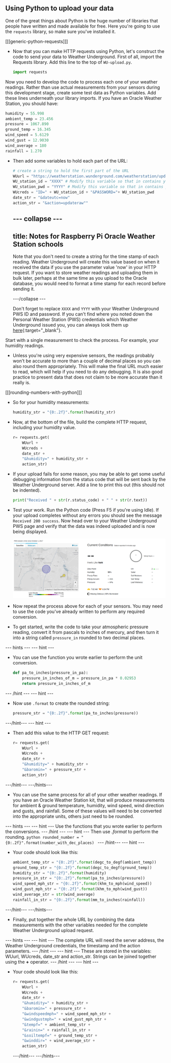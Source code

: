 ## Using Python to upload your data

One of the great things about Python is the huge number of libraries that people have written and made available for free. Here you're going to use the `requests` library, so make sure you've installed it.

[[[generic-python-requests]]]

- Now that you can make HTTP requests using Python, let's construct the code to send your data to Weather Underground. First of all, import the Requests library. Add this line to the top of `WU-upload.py`.

    ```python
    import requests
    ```

Now you need to develop the code to process each one of your weather readings. Rather than use actual measurements from your sensors during this development stage, create some test data as Python variables. Add these lines underneath your library imports. If you have an Oracle Weather Station, you should have:

   ```python
   humidity = 55.998
   ambient_temp = 23.456
   pressure = 1067.890
   ground_temp = 16.345
   wind_speed = 5.6129
   wind_gust = 12.9030
   wind_average = 180
   rainfall = 1.270
   ```


 - Then add some variables to hold each part of the URL:

    ```python
    # create a string to hold the first part of the URL
    WUurl = "https://weatherstation.wunderground.com/weatherstation/updateweatherstation.php?"
    WU_station_id = "XXXX" # Modify this variable so that in contains your PWS Id
    WU_station_pwd = "YYYY" # Modify this variable so that in contains your Password
    WUcreds = "ID=" + WU_station_id + "&PASSWORD="+ WU_station_pwd
    date_str = "&dateutc=now"
    action_str = "&action=updateraw""

    ```
    --- collapse ---
    ---
    title: Notes for Raspberry Pi Oracle Weather Station schools
    ---
    Note that you don't need to create a string for the time stamp of each reading. Weather Underground will create this value based on when it received the data if you use the parameter value 'now' in your HTTP request. If you want to store weather readings and uploading them in bulk later, perhaps at the same time as you upload to the Oracle database,  you would need to format a time stamp for each record before sending it.

    ---/collapse ---

    Don't forget to replace ```XXXX``` and ```YYYY``` with your Weather Underground PWS ID and password.  If you can't find where you noted down the Personal Weather Station (PWS) credentials which Weather Underground issued you, you can always look them up [here](https://www.wunderground.com/personal-weather-station/mypws){:target="_blank"}.

Start with a single measurement to check the process. For example, your humidity readings.

 - Unless you're using very expensive sensors, the readings probably won't be accurate to more than a couple of decimal places so you can also round them appropriately. This will make the final URL much easier to read, which will help if you need to do any debugging. It is also good practice to present data that does not claim to be more accurate than it really is.

[[[rounding-numbers-with-python]]]

- So for your humidity measurements:

    ```python
    humidity_str = "{0:.2f}".format(humidity_str)
    ```

 - Now, at the bottom of the file, build the complete HTTP request, including your humidity value.

    ```python
    r= requests.get(
        WUurl +
        WUcreds +
        date_str +
        "&humidity=" + humidity_str +
        action_str)
    ```

 - If your upload fails for some reason, you may be able to get some useful debugging information from the status code that will be sent back by the Weather Underground server. Add a line to print this out (this should not be indented).

    ```python
    print("Received " + str(r.status_code) + " " + str(r.text))
    ```

- Test your work. Run the Python code (Press F5 if you're using Idle). If your upload completes without any errors you should see the message `Received 200 success`. Now head over to your Weather Underground PWS page and verify that the data was indeed uploaded and is now being displayed.

    ![](images/image5.png)

- Now repeat the process above for each of your sensors. You may need to use the code you've already written to perform any required conversion.

- To get started, write the code to take your atmospheric pressure reading, convert it from pascals to inches of mercury, and then turn it into a string called `pressure_in` rounded to two decimal places.

--- hints ---
--- hint ---
- You can use the function you wrote earlier to perform the unit conversion.
    ```python
    def pa_to_inches(pressure_in_pa):
        pressure_in_inches_of_m = pressure_in_pa * 0.02953
        return pressure_in_inches_of_m
    ```
--- /hint ---
--- hint ---
- Now use `.format` to create the rounded string:
    ```python
    pressure_str = "{0:.2f}".format(pa_to_inches(pressure))
    ```
---/hint---
--- hint ---
- Then add this value to the HTTP GET request:
    ```python
    r= requests.get(
        WUurl +
        WUcreds +
        date_str +
        "&humidity=" + humidity_str +
        "&baromin=" + pressure_str +
        action_str)
    ```
---/hint---
---/hints---

- You can use the same process for all of your other weather readings. If you have an Oracle Weather Station kit, that will produce measurements for ambient & ground temperature, humidity, wind speed, wind direction and gusts, and rainfall. Some of these values will need to be converted into the appropriate units, others just need to be rounded.

--- hints ---
--- hint ---
Use the functions that you wrote earlier to perform the conversions.
--- /hint ---
--- hint ---
Then use *.format* to perform the rounding.
    ```python
    rounded_number = "{0:.2f}".format(number_with_dec_places)
    ```
--- /hint---
--- hint ---
- Your code should look like this:
    ```python
    ambient_temp_str = "{0:.2f}".format(degc_to_degf(ambient_temp))
    ground_temp_str = "{0:.2f}".format(degc_to_degf(ground_temp))
    humidity_str = "{0:.2f}".format(humidity)
    pressure_in_str = "{0:.2f}".format(pa_to_inches(pressure))
    wind_speed_mph_str = "{0:.2f}".format(khm_to_mph(wind_speed))
    wind_gust_mph_str = "{0:.2f}".format(khm_to_mph(wind_gust))
    wind_average_str = str(wind_average)
    rainfall_in_str = "{0:.2f}".format(mm_to_inches(rainfall))
    ```
---/hint---
---/hints---

- Finally, put together the whole URL by combining the data measurements with the other variables needed for the complete Weather Underground upload request.  

--- hints ---
--- hint ---
The complete URL will need the server address, the Weather Underground credentials, the timestamp and the action parameters.
--- /hint ---
--- hint ---
These are stored in the variables: WUurl, WUcreds, date_str and action_str. Strings can be joined together using the **+** operator.
--- /hint ---
--- hint ---
- Your code should look like this:
    ```python
    r= requests.get(
        WUurl +
        WUcreds +
        date_str +
        "&humidity=" + humidity_str +
        "&baromin=" + pressure_str +
        "&windspeedmph=" + wind_speed_mph_str +
        "&windgustmph=" + wind_gust_mph_str +
        "&tempf=" + ambient_temp_str +
        "&rainin=" + rainfall_in_str +
        "&soiltempf=" + ground_temp_str +
        "&winddir=" + wind_average_str +
        action_str)
    ```
    ---/hint---
    ---/hints---
